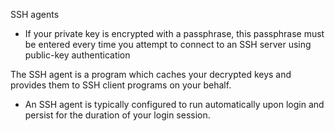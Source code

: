 SSH agents
- If your private key is encrypted with a passphrase, this passphrase must be entered every time you attempt to connect to an SSH server using public-key authentication

The SSH agent is a program which caches your decrypted keys and provides them to SSH client programs on your behalf. 

- An SSH agent is typically configured to run automatically upon login and persist for the duration of your login session.